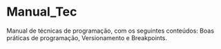 # Manual_Tec
Manual de técnicas de programação, com os seguintes conteúdos: Boas práticas de programação, Versionamento e Breakpoints.
